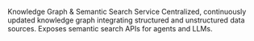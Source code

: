 Knowledge Graph & Semantic Search Service
Centralized, continuously updated knowledge graph integrating structured and unstructured data sources.
Exposes semantic search APIs for agents and LLMs.
